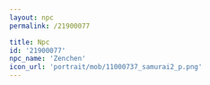 ```yaml
---
layout: npc
permalink: /21900077

title: Npc
id: '21900077'
npc_name: 'Zenchen'
icon_url: 'portrait/mob/11000737_samurai2_p.png'
---
```


